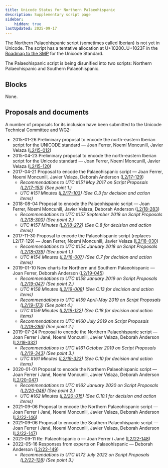 ```yaml
---
title: Unicode Status for Northern Palaeohispanic
description: Supplementary script page
sidebar:
    hidden: true
lastUpdated: 2025-09-17
---
```


The Northern Palaeohispanic script (sometimes called Iberian) is not yet in Unicode. The script has a tentative allocation at U+10200..U+1023F in the [Roadmap to the SMP](http://www.unicode.org/roadmaps/smp/) for the Unicode Standard. 

The Palaeohispanic script is being disunified into two scripts: Northern Palaeohispanic and Southern Palaeohispanic.

## Blocks

None.

## Proposals and documents

A number of proposals for its inclusion have been submitted to the Unicode Technical Committee and WG2:
- 2015-01-26 Preliminary proposal to encode the north-eastern Iberian script for the UNICODE standard — Joan Ferrer, Noemí Moncunill, Javier Velaza ([L2/15-012](http://www.unicode.org/cgi-bin/GetMatchingDocs.pl?L2/15-012))
- 2015-04-23 Preliminary proposal to encode the north-eastern Iberian script for the Unicode standard — Joan Ferrer, Noemí Moncunill, Javier Velaza ([L2/15-120](http://www.unicode.org/cgi-bin/GetMatchingDocs.pl?L2/15-120))
- 2017-04-21 Proposal to encode the Palaeohispanic script — Joan Ferrer, Noemí Moncunill, Javier Velaza, Deborah Anderson ([L2/17-129](http://www.unicode.org/cgi-bin/GetMatchingDocs.pl?L2/17-129))
  - _Recommendations to UTC #151 May 2017 on Script Proposals ([L2/17-153](http://www.unicode.org/cgi-bin/GetMatchingDocs.pl?L2/17-153)) (See point 1.)_
  - _UTC #151 Minutes ([L2/17-103](http://www.unicode.org/L2/L2017/17103.htm)) (See C.3 for decision and action items)_
- 2018-08-04 Proposal to encode the Palaeohispanic script — Joan Ferrer, Noemí Moncunill, Javier Velaza, Deborah Anderson ([L2/18-283](http://www.unicode.org/cgi-bin/GetMatchingDocs.pl?L2/18-283))
  - _Recommendations to UTC #157 September 2018 on Script Proposals ([L2/18-300](http://www.unicode.org/L2/L2018/18300-script-ad-hoc-rec.pdf)) (See point 2.)_
  - _UTC #157 Minutes ([L2/18-272](http://www.unicode.org/L2/L2018/18272.htm)) (See C.8 for decision and action items)_
- 2017-11-30 Proposal to encode the Palaeohispanic script (replaces L2/17-129) — Joan Ferrer, Noemí Moncunill, Javier Velaza ([L2/18-030](http://www.unicode.org/cgi-bin/GetMatchingDocs.pl?L2/18-030))
  - _Recommendations to UTC #154 January 2018 on Script Proposals ([L2/18-039](http://www.unicode.org/cgi-bin/GetMatchingDocs.pl?L2/18-039)) (See point 1.)_
  - _UTC #154 Minutes ([L2/18-007](http://www.unicode.org/L2/L2018/18007.htm)) (See C.7 for decision and action items)_
- 2019-01-10 New charts for Northern and Southern Palaeohispanic — Joan Ferrer, Deborah Anderson ([L2/19-045](http://www.unicode.org/cgi-bin/GetMatchingDocs.pl?L2/19-045))
  - _Recommendations to UTC #158 January 2019 on Script Proposals ([L2/19-047](https://www.unicode.org/L2/L2019/19047-script-adhoc-recs.pdf)) (See point 2.)_
  - _UTC #158 Minutes ([L2/19-008](https://www.unicode.org/L2/L2019/19008.htm)) (See C.13 for decision and action items)_
  - _Recommendations to UTC #159 April-May 2019 on Script Proposals ([L2/19-173](http://www.unicode.org/L2/L2019/19173-script-adhoc-recs.pdf)) (See point 4.)_
  - _UTC #159 Minutes ([L2/19-122](http://www.unicode.org/L2/L2019/19122.htm)) (See C.18 for decision and action items)_
  - _Recommendations to UTC #160 July 2019 on Script Proposals ([L2/19-286](https://www.unicode.org/L2/L2019/19286-script-recs.pdf)) (See point 2.)_
- 2019-07-24 Proposal to encode the Northern Palaeohispanic script — Joan Ferrer i Jané, Noemí  Moncunill,  Javier Velaza, Deborah Anderson ([L2/19-332](http://www.unicode.org/cgi-bin/GetMatchingDocs.pl?L2/19-332))
  - _Recommendations to UTC #161 October 2019 on Script Proposals ([L2/19-343](http://www.unicode.org/L2/L2019/19343-script-adhoc-recs.pdf)) (See point 3.)_
  - _UTC #161 Minutes ([L2/19-323](https://www.unicode.org/L2/L2019/19323.htm)) (See C.10 for decision and action items)_
- 2020-01-01 Proposal to encode the Northern Palaeohispanic script — Joan Ferrer i Jané, Noemí Moncunill, Javier Velaza, Deborah Anderson ([L2/20-047](http://www.unicode.org/cgi-bin/GetMatchingDocs.pl?L2/20-047))
  - _Recommendations to UTC #162 January 2020 on Script Proposals ([L2/20-046](http://www.unicode.org/L2/L2020/20046-script-adhoc-rept.pdf)) (See point 2.)_
  - _UTC #162 Minutes ([L2/20-015](http://www.unicode.org/L2/L2020/20015.htm)) (See C.10.1 for decision and action items)_
- 2021-09-06 Proposal to encode the Northern Palaeohispanic script — Joan Ferrer i Jané, Noemí Moncunill, Javier Velaza, Deborah Anderson ([L2/22-146](http://www.unicode.org/cgi-bin/GetMatchingDocs.pl?L2/22-146))
- 2021-09-06 Proposal to encode the Southern Palaeohispanic script — Joan Ferrer i Jané, Noemí Moncunill, Javier Velaza, Deborah Anderson ([L2/22-147](http://www.unicode.org/cgi-bin/GetMatchingDocs.pl?L2/22-147))
- 2021-09-11 Re: Palaeohispanic o — Joan Ferrer i Jané ([L2/22-148](http://www.unicode.org/cgi-bin/GetMatchingDocs.pl?L2/22-148))
- 2022-05-16 Responses from experts on Palaeohispanic — Deborah Anderson ([L2/22-149](http://www.unicode.org/cgi-bin/GetMatchingDocs.pl?L2/22-149))
  - _Recommendations to UTC #172 July 2022 on Script Proposals ([L2/22-128](http://www.unicode.org/cgi-bin/GetMatchingDocs.pl?L2/22-128)) (See point 3.)_
